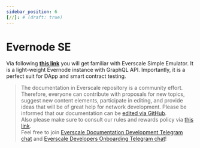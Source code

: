```yaml
---
sidebar_position: 6
[//]: # (draft: true)
---
```


# Evernode SE

Via following [**this link**](https://docs.everos.dev/evernode-platform/products/simple-emulator-se) you will get familiar with Everscale Simple Emulator. It is a light-weight Evernode instance with GraphQL API. Importantly, it is a perfect suit for DApp and smart contract testing. 

>  The documentation in Everscale repository is a community effort. Therefore, everyone can contribute with proposals for new topics, suggest new content elements, participate in editing, and provide ideas that will be of great help for network development.
Please be informed that our documentation can be [edited via GitHub](https://github.com/everscale-org/docs/issues).  
  Also please make sure to consult our rules and rewards policy via [this link](https://docs.everscale.network/contribute/hot-streams/documentations).  
  Feel free to join [Everscale Documentation Development Telegram chat](https://t.me/+C2IpQXWZtCwxYzEy) and [Everscale Developers Onboarding Telegram chat](https://t.me/+Vca1Gs6uPzIyNWVi)!
